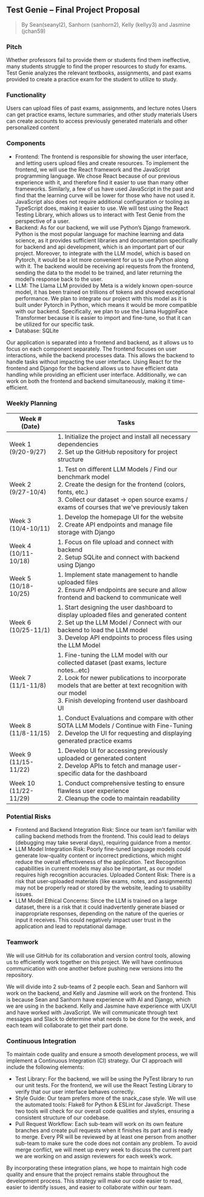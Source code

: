 ## Test Genie – Final Project Proposal
> By Sean(seanyl2), Sanhorn (sanhorn2), Kelly (kellyy3) and Jasmine (jchan59)

### Pitch
Whether professors fail to provide them or students find them ineffective, many students struggle to find the proper resources to study for exams. Test Genie analyzes the relevant textbooks, assignments, and past exams provided to create a practice exam for the student to utilize to study.

### Functionality
Users can upload files of past exams, assignments, and lecture notes
Users can get practice exams, lecture summaries, and other study materials
Users can create accounts to access previously generated materials and other personalized content

### Components
- Frontend: The frontend is responsible for showing the user interface, and letting users upload files and create resources. To implement the frontend, we will use the React framework and the JavaScript programming language. We chose React because of our previous experience with it, and therefore find it easier to use than many other frameworks. Similarly, a few of us have used JavaScript in the past and find that the learning curve will be lower for those who have not used it. JavaScript also does not require additional configuration or tooling as TypeScript does, making it easier to use. We will test using the React Testing Library, which allows us to interact with Test Genie from the perspective of a user. 
- Backend: As for our backend, we will use Python’s Django framework. Python is the most popular language for machine learning and data science, as it provides sufficient libraries and documentation specifically for backend and api development, which is an important part of our project. Moreover, to integrate with the LLM model, which is based on Pytorch, it would be a lot more convenient for us to use Python along with it. The backend would be receiving api requests from the frontend, sending the data to the model to be trained, and later returning the model’s response back to the user. 
- LLM: The Llama LLM provided by Meta is a widely known open-source model, it has been trained on trillions of tokens and showed exceptional performance. We plan to integrate our project with this model as it is built under Pytorch in Python, which means it would be more compatible with our backend. Specifically, we plan to use the Llama HugginFace Transformer because it is easier to import and fine-tune, so that it can be utilized for our specific task.
- Database: SQLite

Our application is separated into a frontend and backend, as it allows us to focus on each component separately. The frontend focuses on user interactions, while the backend processes data. This allows the backend to handle tasks without impacting the user interface. Using React for the frontend and Django for the backend allows us to have efficient data handling while providing an efficient user interface. Additionally, we can work on both the frontend and backend simultaneously, making it time-efficient. 

### Weekly Planning

| Week # (Date)        | Tasks                                                                                                      |
|----------------------|------------------------------------------------------------------------------------------------------------|
| Week 1 (9/20-9/27)   | 1. Initialize the project and install all necessary dependencies<br>2. Set up the GitHub repository for project structure |
| Week 2 (9/27-10/4)   | 1. Test on different LLM Models / Find our benchmark model<br>2. Create the design for the frontend (colors, fonts, etc.)<br>3. Collect our dataset -> open source exams / exams of courses that we've previously taken |
| Week 3 (10/4-10/11)  | 1. Develop the homepage UI for the website<br>2. Create API endpoints and manage file storage with Django   |
| Week 4 (10/11-10/18) | 1. Focus on file upload and connect with backend<br>2. Setup SQLite and connect with backend using Django   |
| Week 5 (10/18-10/25) | 1. Implement state management to handle uploaded files<br>2. Ensure API endpoints are secure and allow frontend and backend to communicate well |
| Week 6 (10/25-11/1)  | 1. Start designing the user dashboard to display uploaded files and generated content<br>2. Set up the LLM Model / Connect with our backend to load the LLM model<br>3. Develop API endpoints to process files using the LLM Model |
| Week 7 (11/1-11/8)   | 1. Fine-tuning the LLM model with our collected dataset (past exams, lecture notes...etc)<br>2. Look for newer publications to incorporate models that are better at text recognition with our model<br>3. Finish developing frontend user dashboard UI |
| Week 8 (11/8-11/15)  | 1. Conduct Evaluations and compare with other SOTA LLM Models / Continue with Fine-Tuning<br>2. Develop the UI for requesting and displaying generated practice exams |
| Week 9 (11/15-11/22) | 1. Develop UI for accessing previously uploaded or generated content<br>2. Develop APIs to fetch and manage user-specific data for the dashboard |
| Week 10 (11/22-11/29)| 1. Conduct comprehensive testing to ensure flawless user experience<br>2. Cleanup the code to maintain readability |

### Potential Risks
- Frontend and Backend Integration Risk: Since our team isn't familiar with calling backend methods from the frontend. This could lead to delays (debugging may take several days), requiring guidance from a mentor.
- LLM Model Integration Risk: Poorly fine-tuned language models could generate low-quality content or incorrect predictions, which might reduce the overall effectiveness of the application. Text Recognition capabilities in current models may also be important, as our model requires high recognition accuracies. 
Uploaded Content Risk: There is a risk that user-uploaded materials (like exams, notes, and assignments) may not be properly read or stored by the website, leading to usability issues.
- LLM Model Ethical Concerns: Since the LLM is trained on a large dataset, there is a risk that it could inadvertently generate biased or inappropriate responses, depending on the nature of the queries or input it receives. This could negatively impact user trust in the application and lead to reputational damage.

### Teamwork
We will use GitHub for its collaboration and version control tools, allowing us to efficiently work together on this project. We will have continuous communication with one another before pushing new versions into the repository.

We will divide into 2 sub-teams of 2 people each. Sean and Sanhorn will work on the backend, and Kelly and Jasmine will work on the frontend. This is because Sean and Sanhorn have experience with AI and Django, which we are using in the backend. Kelly and Jasmine have experience with UX/UI and have worked with JavaScript. We will communicate through text messages and Slack to determine what needs to be done for the week, and each team will collaborate to get their part done. 


### Continuous Integration
To maintain code quality and ensure a smooth development process, we will implement a Continuous Integration (CI) strategy. Our CI approach will include the following elements:
- Test Library: For the backend, we will be using the PyTest library to run our unit tests. For the frontend, we will use the React Testing Library to verify that our user interface behaves correctly.
- Style Guide: Our team prefers more of the snack_case style. We will use the automated tools: Flake8 for Python & ESLint for JavaScript. These two tools will check for our overall code qualities and styles, ensuring a consistent structure of our codebase.
- Pull Request Workflow: Each sub-team will work on its own feature branches and create pull requests when it finishes its part and is ready to merge. Every PR will be reviewed by at least one person from another sub-team to make sure the code does not contain any problem. To avoid merge conflict, we will meet up every week to discuss the current part we are working on and assign reviewers for each week’s work.

By incorporating these integration plans, we hope to maintain high code quality and ensure that the project remains stable throughout the development process. This strategy will make our code easier to read, easier to identify issues, and easier to collaborate within our team.

